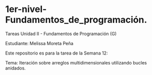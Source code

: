 # 1er-nivel-Fundamentos_de_programación.
Tareas Unidad II - Fundamentos de Programación (G)

Estudiante: Melissa Moreta Peña

Este repositorio es para la tarea de la Semana 12: 

Tema: 
Iteración sobre arreglos multidimensionales utilizando bucles anidados.

